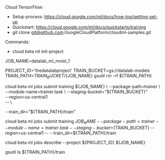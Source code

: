 Cloud TensorFlow:

- Setup process: https://cloud.google.com/ml/docs/how-tos/getting-set-up
- Quickstart: https://cloud.google.com/ml/docs/quickstarts/training
- git clone git@github.com:GoogleCloudPlatform/cloudml-samples.git

Commands:

- cloud beta ml init-project


JOB_NAME=datalab_ml_mnist_1

PROJECT_ID='thedatalabproject'
TRAIN_BUCKET=gs://datalab-models
TRAIN_PATH=${TRAIN_BUCKET}/${JOB_NAME}
gsutil rm -rf ${TRAIN_PATH}

cloud beta ml jobs submit training ${JOB_NAME} \
  --package-path=trainer \
  --module-name=trainer.task \
  --staging-bucket="${TRAIN_BUCKET}" \
  --region=us-central1 \
  -- \

  --train_dir="${TRAIN_PATH}/train"

cloud beta ml jobs submit training ${JOB_NAME} --package-path=trainer --module-name=trainer.task --staging-bucket=${TRAIN_BUCKET} --region=us-central1  --  --train_dir=${TRAIN_PATH}/train

cloud beta ml jobs describe --project ${PROJECT_ID} ${JOB_NAME}

gsutil ls ${TRAIN_PATH}/train
